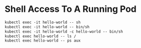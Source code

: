 # Shell Access To A Running Pod
```dockerfile
kubectl exec -it hello-world -- sh
kubectl exec -it hello-world -- bin/sh
kubectl exec -it hello-world -c hello-world -- bin/sh
kubectl exec hello-world -- ls /
kubectl exec hello-world -- ps aux
```